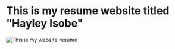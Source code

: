 # This is my resume website titled "Hayley Isobe"
![This is my website resume](https://1423a5b521dc4569bb4fda2c7dc62593.vfs.cloud9.us-east-2.amazonaws.com/_static/LearnCS8-Resume/img/resumewebsite.png)
<html>
  <!--https://hayleyisobe.github.io/HayleyIsobe-Resume/ -->
</html>
